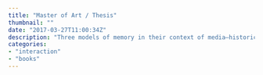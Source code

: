 ```yaml
---
title: "Master of Art / Thesis"
thumbnail: ""
date: "2017-03-27T11:00:34Z"
description: "Three models of memory in their context of media–historical development."
categories:
- "interaction"
- "books"
---
```


